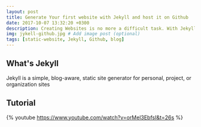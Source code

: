 ```yaml
---
layout: post
title: Generate Your first website with Jekyll and host it on Github
date: 2017-10-07 13:32:20 +0300
description: Creating Websites is no more a difficult task. With Jekyll, you can create your website and start your own business in minutes. No technical background is required! # Add post description (optional)
img: jykell-github.jpg # Add image post (optional)
tags: [static-website, Jekyll, Github, blog]
---
```



## What's Jekyll
Jekyll is a simple, blog-aware, static site generator for personal, project, or organization sites

## Tutorial

{% youtube https://www.youtube.com/watch?v=orMel3EbfsI&t=26s %}
